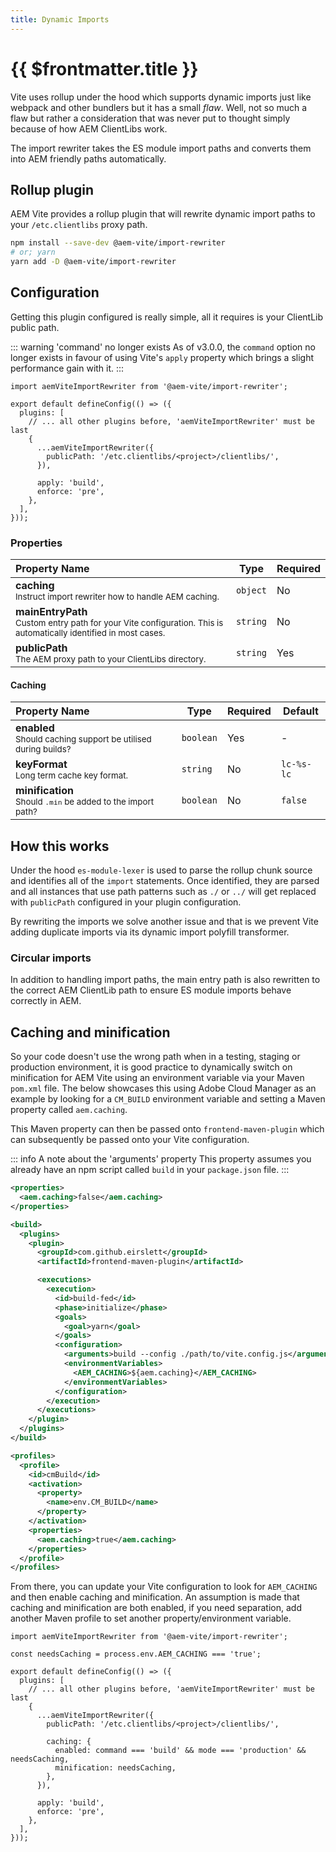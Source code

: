 ```yaml
---
title: Dynamic Imports
---
```


# {{ $frontmatter.title }}

Vite uses rollup under the hood which supports dynamic imports just like webpack and other bundlers but it has a small _flaw_. Well, not so much a flaw but rather a consideration that was never put to thought simply because of how AEM ClientLibs work.

The import rewriter takes the ES module import paths and converts them into AEM friendly paths automatically.

## Rollup plugin

AEM Vite provides a rollup plugin that will rewrite dynamic import paths to your `/etc.clientlibs` proxy path.

```bash
npm install --save-dev @aem-vite/import-rewriter
# or; yarn
yarn add -D @aem-vite/import-rewriter
```

## Configuration

Getting this plugin configured is really simple, all it requires is your ClientLib public path.

::: warning 'command' no longer exists
As of v3.0.0, the `command` option no longer exists in favour of using Vite's `apply` property which brings a slight performance gain with it.
:::

```js{1,6-13}
import aemViteImportRewriter from '@aem-vite/import-rewriter';

export default defineConfig(() => ({
  plugins: [
    // ... all other plugins before, 'aemViteImportRewriter' must be last
    {
      ...aemViteImportRewriter({
        publicPath: '/etc.clientlibs/<project>/clientlibs/',
      }),

      apply: 'build',
      enforce: 'pre',
    },
  ],
}));
```

### Properties

| Property Name                                                                                                                      | Type     | Required |
| :--------------------------------------------------------------------------------------------------------------------------------- | -------- | -------- |
| **caching**<br><small>Instruct import rewriter how to handle AEM caching.</small>                                                  | `object` | No       |
| **mainEntryPath**<br><small>Custom entry path for your Vite configuration. This is automatically identified in most cases.</small> | `string` | No       |
| **publicPath**<br><small>The AEM proxy path to your ClientLibs directory.</small>                                                  | `string` | Yes      |

#### Caching

| Property Name                                                                   | Type      | Required | Default    |
| :------------------------------------------------------------------------------ | --------- | -------- | ---------- |
| **enabled**<br><small>Should caching support be utilised during builds?</small> | `boolean` | Yes      | -          |
| **keyFormat**<br><small>Long term cache key format.</small>                     | `string`  | No       | `lc-%s-lc` |
| **minification**<br><small>Should `.min` be added to the import path?</small>   | `boolean` | No       | `false`    |

## How this works

Under the hood `es-module-lexer` is used to parse the rollup chunk source and identifies all of the `import` statements. Once identified, they are parsed and all instances that use path patterns such as `./` or `../` will get replaced with `publicPath` configured in your plugin configuration.

By rewriting the imports we solve another issue and that is we prevent Vite adding duplicate imports via its dynamic import polyfill transformer.

### Circular imports

In addition to handling import paths, the main entry path is also rewritten to the correct AEM ClientLib path to ensure ES module imports behave correctly in AEM.

## Caching and minification

So your code doesn't use the wrong path when in a testing, staging or production environment, it is good practice to dynamically switch on minification for AEM Vite using an environment variable via your Maven `pom.xml` file. The below showcases this using Adobe Cloud Manager as an example by looking for a `CM_BUILD` environment variable and setting a Maven property called `aem.caching`.

This Maven property can then be passed onto `frontend-maven-plugin` which can subsequently be passed onto your Vite configuration.

::: info A note about the 'arguments' property
This property assumes you already have an npm script called `build` in your `package.json` file.
:::

```xml
<properties>
  <aem.caching>false</aem.caching>
</properties>

<build>
  <plugins>
    <plugin>
      <groupId>com.github.eirslett</groupId>
      <artifactId>frontend-maven-plugin</artifactId>

      <executions>
        <execution>
          <id>build-fed</id>
          <phase>initialize</phase>
          <goals>
            <goal>yarn</goal>
          </goals>
          <configuration>
            <arguments>build --config ./path/to/vite.config.js</arguments>
            <environmentVariables>
              <AEM_CACHING>${aem.caching}</AEM_CACHING>
            </environmentVariables>
          </configuration>
        </execution>
      </executions>
    </plugin>
  </plugins>
</build>

<profiles>
  <profile>
    <id>cmBuild</id>
    <activation>
      <property>
        <name>env.CM_BUILD</name>
      </property>
    </activation>
    <properties>
      <aem.caching>true</aem.caching>
    </properties>
  </profile>
</profiles>
```

From there, you can update your Vite configuration to look for `AEM_CACHING` and then enable caching and minification. An assumption is made that caching and minification are both enabled, if you need separation, add another Maven profile to set another property/environment variable.

```js{3,12-14}
import aemViteImportRewriter from '@aem-vite/import-rewriter';

const needsCaching = process.env.AEM_CACHING === 'true';

export default defineConfig(() => ({
  plugins: [
    // ... all other plugins before, 'aemViteImportRewriter' must be last
    {
      ...aemViteImportRewriter({
        publicPath: '/etc.clientlibs/<project>/clientlibs/',

        caching: {
          enabled: command === 'build' && mode === 'production' && needsCaching,
          minification: needsCaching,
        },
      }),

      apply: 'build',
      enforce: 'pre',
    },
  ],
}));
```
